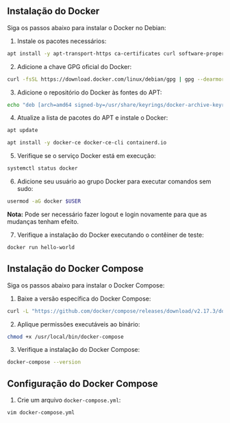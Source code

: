 ## Instalação do Docker

Siga os passos abaixo para instalar o Docker no Debian:

1. Instale os pacotes necessários:

```sh
apt install -y apt-transport-https ca-certificates curl software-properties-common gnupg2
```

2. Adicione a chave GPG oficial do Docker:

```sh
curl -fsSL https://download.docker.com/linux/debian/gpg | gpg --dearmor -o /usr/share/keyrings/docker-archive-keyring.gpg
```

3. Adicione o repositório do Docker às fontes do APT:

```sh
echo "deb [arch=amd64 signed-by=/usr/share/keyrings/docker-archive-keyring.gpg] https://download.docker.com/linux/debian $(lsb_release -cs) stable" | tee /etc/apt/sources.list.d/docker.list > /dev/null
```

4. Atualize a lista de pacotes do APT e instale o Docker:

```sh
apt update
```
```sh
apt install -y docker-ce docker-ce-cli containerd.io
```

5. Verifique se o serviço Docker está em execução:

```sh
systemctl status docker
```

6. Adicione seu usuário ao grupo Docker para executar comandos sem sudo:

```sh
usermod -aG docker $USER
```

**Nota:** Pode ser necessário fazer logout e login novamente para que as mudanças tenham efeito.

7. Verifique a instalação do Docker executando o contêiner de teste:

```sh
docker run hello-world
```

## Instalação do Docker Compose

Siga os passos abaixo para instalar o Docker Compose:

1. Baixe a versão específica do Docker Compose:

```sh
curl -L "https://github.com/docker/compose/releases/download/v2.17.3/docker-compose-$(uname -s)-$(uname -m)" -o /usr/local/bin/docker-compose
```

2. Aplique permissões executáveis ao binário:

```sh
chmod +x /usr/local/bin/docker-compose
```

3. Verifique a instalação do Docker Compose:

```sh
docker-compose --version
```

## Configuração do Docker Compose

1. Crie um arquivo `docker-compose.yml`:

```sh
vim docker-compose.yml
```
